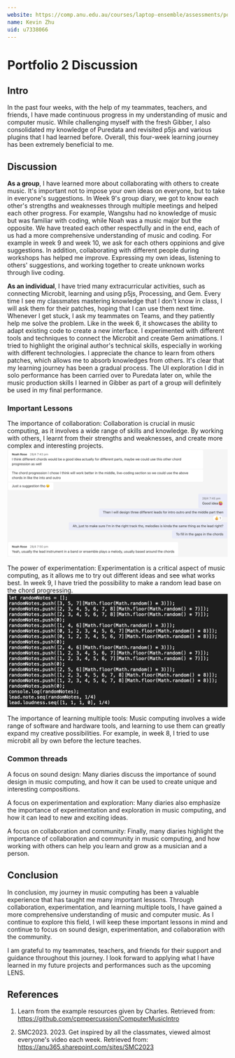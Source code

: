 ```yaml
---
website: https://comp.anu.edu.au/courses/laptop-ensemble/assessments/portfolio/
name: Kevin Zhu
uid: u7338066
---
```


# Portfolio 2 Discussion

## Intro
In the past four weeks, with the help of my teammates, teachers, and friends, I have made continuous progress in my understanding of music and computer music. While challenging myself with the fresh Gibber, I also consolidated my knowledge of Puredata and revisited p5js and various plugins that I had learned before. Overall, this four-week learning journey has been extremely beneficial to me.

## Discussion
**As a group**, I have learned more about collaborating with others to create music. It's important not to impose your own ideas on everyone, but to take in everyone's suggestions. In Week 9's group diary, we got to know each other's strengths and weaknesses through multiple meetings and helped each other progress. For example, Wangshu had no knowledge of music but was familiar with coding, while Noah was a music major but the opposite. We have treated each other respectfully and in the end, each of us had a more comprehensive understanding of music and coding. For example in week 9 and week 10, we ask for each others oppinions and give suggestions.
In addition, collaborating with different people during workshops has helped me improve. Expressing my own ideas, listening to others' suggestions, and working together to create unknown works through live coding.

**As an individual**, I have tried many extracurricular activities, such as connecting Microbit, learning and using p5js, Processing, and Gem. Every time I see my classmates mastering knowledge that I don't know in class, I will ask them for their patches, hoping that I can use them next time. Whenever I get stuck, I ask my teammates on Teams, and they patiently help me solve the problem. 
Like in the week 6, it showcases the ability to adapt existing code to create a new interface. I experimented with different tools and techniques to connect the Microbit and create Gem animations. I tried to highlight the original author's technical skills, especially in working with different technologies. I appreciate the chance to learn from others patches, which allows me to absorb knowledges from others.
It's clear that my learning journey has been a gradual process. The UI exploration I did in solo performance has been carried over to Puredata later on, while the music production skills I learned in Gibber as part of a group will definitely be used in my final performance.

### Important Lessons
The importance of collaboration: Collaboration is crucial in music computing, as it involves a wide range of skills and knowledge. By working with others, I learnt from their strengths and weaknesses, and create more complex and interesting projects.
![Advice from my teammate](advice.png)

The power of experimentation: Experimentation is a critical aspect of music computing, as it allows me to try out different ideas and see what works best. In week 9, I have tried the possibility to make a random lead base on the chord progressing.
![Tried Random Function](randomfunction.png)

The importance of learning multiple tools: Music computing involves a wide range of software and hardware tools, and learning to use them can greatly expand my creative possibilities. For example, in week 8, I tried to use microbit all by own before the lecture teaches.

### Common threads
A focus on sound design: Many diaries discuss the importance of sound design in music computing, and how it can be used to create unique and interesting compositions.

A focus on experimentation and exploration: Many diaries also emphasize the importance of experimentation and exploration in music computing, and how it can lead to new and exciting ideas.

A focus on collaboration and community: Finally, many diaries highlight the importance of collaboration and community in music computing, and how working with others can help you learn and grow as a musician and a person.

## Conclusion
In conclusion, my journey in music computing has been a valuable experience that has taught me many important lessons. Through collaboration, experimentation, and learning multiple tools, I have gained a more comprehensive understanding of music and computer music. As I continue to explore this field, I will keep these important lessons in mind and continue to focus on sound design, experimentation, and collaboration with the community.

I am grateful to my teammates, teachers, and friends for their support and guidance throughout this journey. I look forward to applying what I have learned in my future projects and performances such as the upcoming LENS.

## References
1. Learn from the example resources given by Charles. Retrieved from: https://github.com/cpmpercussion/ComputerMusicIntro

2. SMC2023. 2023. Get inspired by all the classmates, viewed almost everyone's video each week. Retrieved from: https://anu365.sharepoint.com/sites/SMC2023